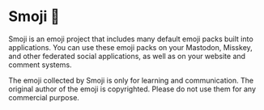 # Smoji 🫣

Smoji is an emoji project that includes many default emoji packs built into applications. You can use these emoji packs on your Mastodon, Misskey, and other federated social applications, as well as on your website and comment systems. 

The emoji collected by Smoji is only for learning and communication. The original author of the emoji is copyrighted. Please do not use them for any commercial purpose.
